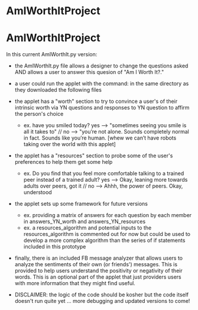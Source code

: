# AmIWorthItProject
# AmIWorthItProject

In this current AmIWorthIt.py version:

- the AmIWorthIt.py file allows a designer to change the questions asked AND allows a user to answer this quesion of "Am I Worth It?." 

- a user could run the applet with the command: <python AmIWorthIt.py> in the same directory as they downloaded the following files

- the applet has a "worth" section to try to convince a user's of their intrinsic worth via YN questions and responses to YN question to affirm the person's choice
	- ex. have you smiled today? yes --> "sometimes seeing you smile is all it takes to"  // no --> "you’re not alone. Sounds completely normal in fact. Sounds like you’re human. [whew we can’t have robots taking over the world with this applet]

- the applet has a "resources" section to probe some of the user's preferences to help them get some help
	- ex. Do you find that you feel more comfortable talking to a trained peer instead of a trained adult? yes --> Okay, leaning more towards adults over peers, got it // no --> Ahhh, the power of peers. Okay, understood

- the applet sets up some framework for future versions 
	- ex. providing a matrix of answers for each question by each member in answers_YN_worth and answers_YN_resources
	- ex. a resources_algorithm and potential inputs to the resources_algorithm is commented out for now but could be used to develop a more complex algorithm than the series of if statements included in this prototype

- finally, there is an included FB message analyzer that allows users to analyze the sentiments of their own (or friends') messages. This is provided to help users understand the positivity or negativity of their words. This is an optional part of the applet that just providers users with more information that they might find useful.

- DISCLAIMER: the logic of the code should be kosher but the code itself doesn't run quite yet ... more debugging and updated versions to come!

